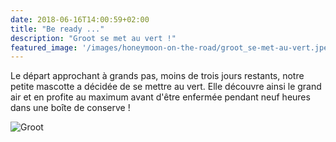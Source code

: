 ```yaml
---
date: 2018-06-16T14:00:59+02:00
title: "Be ready ..."
description: "Groot se met au vert !"
featured_image: '/images/honeymoon-on-the-road/groot_se-met-au-vert.jpeg'
---
```



Le départ approchant à grands pas, moins de trois jours restants, notre petite mascotte a décidée de se mettre au vert. Elle découvre ainsi le grand air et en profite au maximum avant d'être enfermée pendant neuf heures dans une boîte de conserve !

![Groot](/images/honeymoon-on-the-road/groot_se-met-au-vert.jpeg)
